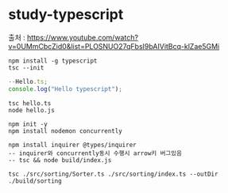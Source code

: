 # study-typescript

출처 : https://www.youtube.com/watch?v=0UMmCbcZid0&list=PLOSNUO27qFbsI9bAIVitBcq-klZae5GMi

```
npm install -g typescript
tsc --init
```

```typescript
--Hello.ts;
console.log("Hello typescript");
```

```
tsc hello.ts
node hello.js
```

```
npm init -y
npm install nodemon concurrently
```

```
npm install inquirer @types/inquirer
-- inquirer와 concurrently동시 수행시 arrow키 버그있음
-- tsc && node build/index.js
```

```
tsc ./src/sorting/Sorter.ts ./src/sorting/index.ts --outDir ./build/sorting
```
